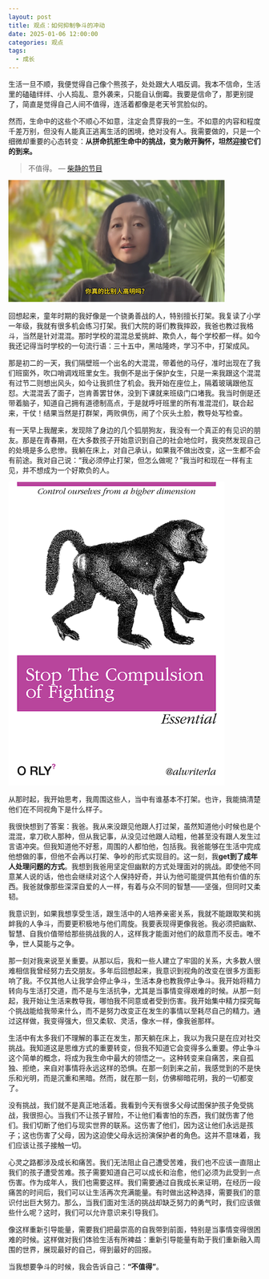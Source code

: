 ```yaml
---
layout: post
title: 观点：如何抑制争斗的冲动
date: 2025-01-06 12:00:00
categories: 观点
tags:
  - 成长
---
```


生活一旦不顺，我便觉得自己像个熊孩子，处处跟大人唱反调。我本不信命，生活里的磕磕绊绊、小人捣乱、意外袭来，只能自认倒霉。我要是信命了，那更别提了，简直是觉得自己人间不值得，连活着都像是老天爷赏脸似的。

然而，生命中的这些个不顺心不如意，注定会贯穿我的一生。不如意的内容和程度千差万别，但没有人能真正逃离生活的困境，绝对没有人。我需要做的，只是一个细微却重要的心态转变：**从拼命抗拒生命中的挑战，变为敞开胸怀，坦然迎接它们的到来。** 

> 不值得。
> — [柴静的节目](https://www.youtube.com/watch?v=9L60q0fQHu8)

![](/assets/images/chaijing_1.png)

回想起来，童年时期的我好像是一个骁勇善战的人，特别擅长打架。我复读了小学一年级，我就有很多机会练习打架。我们大院的哥们教我摔跤，我爸也教过我格斗，当然是针对混混。那时学校的混混总爱挑衅、欺负人，每个学校都一样。如今我还记得当时学校的一句流行语：三十五中，黑咕隆咚，学习不中，打架成风。

那是初二的一天，我们隔壁班一个出名的大混混，带着他的马仔，准时出现在了我们班窗外，吹口哨调戏班里女生。我倒不是出于保护女生，只是一来我跟这个混混有过节二则想出风头，如今让我抓住了机会。我开始在座位上，隔着玻璃跟他互怼。大混混丢了面子，岂肯善罢甘休，没到下课就来班级门口堵我。我当时倒是还带着脑子，知道自己拥有道德制高点，于是就呼吁班里的所有准混混们，联合起来，干仗！结果当然是打群架，两败俱伤，闹了个灰头土脸，教导处写检查。

有一天早上我醒来，发现除了身边的几个狐朋狗友，我没有一个真正的有见识的朋友。那是在青春期，在大多数孩子开始意识到自己的社会地位时，我突然发现自己的处境是多么悲惨。我躺在床上，对自己承认，如果我不做出改变，这一生都不会有前途。我对自己说：“我必须停止打架，但怎么做呢？”我当时和现在一样有主见，并不想成为一个好欺负的人。

![](/assets/images/orly-book-cover.png)

从那时起，我开始思考，我周围这些人，当中有谁基本不打架。也许，我能搞清楚他们在不同视角下是什么样子。

我很快想到了答案：我爸。我从来没跟见他跟人打过架，虽然知道他小时候也是个混混，拿刀砍人那种，但从我记事，从没见过他跟人动粗，他甚至没有跟人发生过言语冲突。但我知道他不好惹，周围的人都怕他，包括我。我爸能够在生活中完成他想做的事，但他不会再以打架、争吵的形式实现目的。这一刻，我**get到了成年人处理问题的方式**。我想到我爸用坚定但幽默的方式处理面对的挑战。即使他不同意某人说的话，他也会继续对这个人保持好奇，并认为他可能提供其他有价值的东西。我爸就像那些深深自爱的人一样，有着与众不同的智慧——坚强，但同时又柔韧。

我意识到，如果我想享受生活，跟生活中的人培养亲密关系，我就不能跟取笑和挑衅我的人争斗，而要更积极地与他们周旋。我要表现得更像我爸。我必须把幽默、智慧、自我价值带给那些挑战我的人，这样我才能面对他们的敌意而不反击。唯不争，世人莫能与之争。

那一刻对我来说至关重要。从那以后，我和一些人建立了牢固的关系，大多数人很难相信我曾经努力去交朋友。多年后回想起来，我意识到视角的改变在很多方面影响了我。不仅其他人让我学会停止争斗，生活本身也教我停止争斗。我开始将精力转向与生活打交道，而不是与生活抗争，尤其是当事情变得艰难的时候。从那一刻起，我开始让生活来教导我，哪怕我不同意或者受到伤害。我开始集中精力探究每个挑战能给我带来什么，而不是努力改变正在发生的事情以至耗尽自己的精力。通过这样做，我变得强大，但又柔软、灵活，像水一样，像我爸那样。

生活中有太多我们不理解的事正在发生，那天躺在床上，我以为我只是在应对社交挑战。我知道这是思维方式的重要转变，但我不知道它会变得多么重要。停止争斗这个简单的概念，将成为我生命中最大的领悟之一。这种转变来自痛苦，来自孤独、拒绝，来自对事情将永远这样的恐惧。在那一刻到来之前，我感觉到的不是快乐和光明，而是沉重和黑暗。然而，就在那一刻，仿佛柳暗花明，我的一切都变了。

没有挑战，我们就不是真正地活着。我看到今天有很多父母试图保护孩子免受挑战，我很担心。当我们不让孩子冒险，不让他们看害怕的东西，我们就伤害了他们。我们切断了他们与现实世界的联系。这伤害了他们，因为这让他们永远是孩子；这也伤害了父母，因为这迫使父母永远扮演保护者的角色。这并不意味着，我们应该让孩子接触一切。

心灵之路都涉及成长和痛苦。我们无法阻止自己遭受苦难，我们也不应该一直阻止我们的孩子遭受苦难。孩子需要知道自己可以成长和治愈，他们必须为此受到一点伤害。作为成年人，我们也需要这样。我们需要通过自我成长来证明，在经历一段痛苦的时间后，我们可以让生活再次充满能量。有时做出这种选择，需要我们的意识付出巨大努力。那么，当我们面对生活的挑战却缺乏努力的勇气时，我们应该做些什么呢？这时，我们可以允许意识来引导我们。

像这样重新引导能量，需要我们把最崇高的自我带到前面，特别是当事情变得很困难的时候。这样做对我们体验生活有所裨益：重新引导能量有助于我们重新融入周围的世界，展现最好的自己，得到最好的回报。

当我想要争斗的时候，我会告诉自己：**“不值得”**。